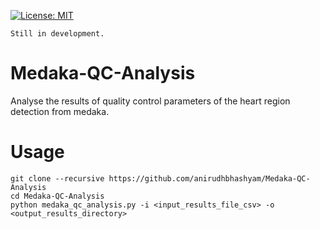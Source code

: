 [![License: MIT](https://img.shields.io/badge/License-MIT-yellow.svg)](https://opensource.org/licenses/MIT)

`Still in development.`

# Medaka-QC-Analysis
Analyse the results of quality control parameters of the heart region detection from medaka.

# Usage

```
git clone --recursive https://github.com/anirudhbhashyam/Medaka-QC-Analysis
cd Medaka-QC-Analysis
python medaka_qc_analysis.py -i <input_results_file_csv> -o <output_results_directory>
```